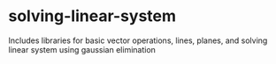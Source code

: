 # solving-linear-system
Includes libraries for basic vector operations, lines, planes, and solving linear system using gaussian elimination
